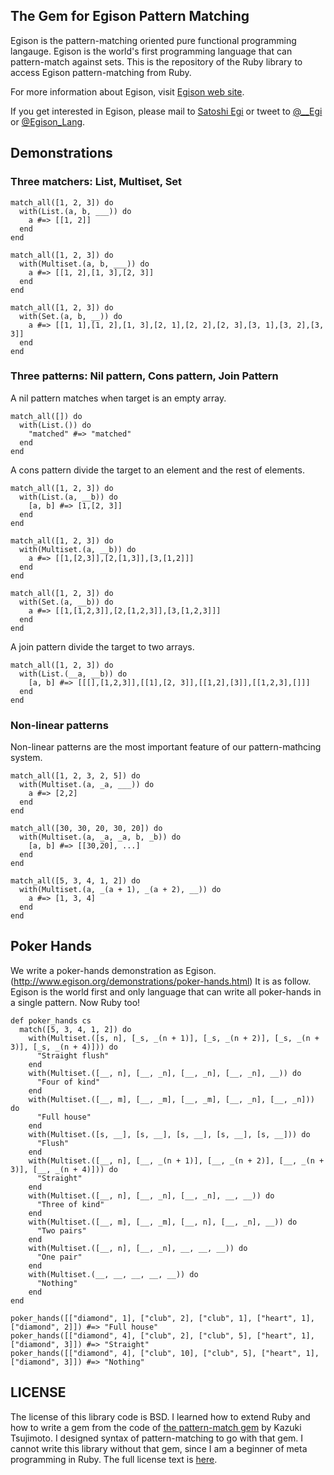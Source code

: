 ## The Gem for Egison Pattern Matching 

Egison is the pattern-matching oriented pure functional programming langauge.
Egison is the world's first programming language that can pattern-match against sets.
This is the repository of the Ruby library to access Egison pattern-matching from Ruby.

For more information about Egison, visit [Egison web site](http://www.egison.org).

If you get interested in Egison, please mail to [Satoshi Egi](http://www.egison.org/~egi/) or tweet to [@__Egi](https://twitter.com/__Egi) or [@Egison_Lang](https://twitter.com/Egison_Lang).

## Demonstrations

### Three matchers: List, Multiset, Set

```
match_all([1, 2, 3]) do
  with(List.(a, b, ___)) do
    a #=> [[1, 2]]
  end
end
```

```
match_all([1, 2, 3]) do
  with(Multiset.(a, b, ___)) do
    a #=> [[1, 2],[1, 3],[2, 3]]
  end
end
```

```
match_all([1, 2, 3]) do
  with(Set.(a, b, __)) do
    a #=> [[1, 1],[1, 2],[1, 3],[2, 1],[2, 2],[2, 3],[3, 1],[3, 2],[3, 3]]
  end
end
```

### Three patterns: Nil pattern, Cons pattern, Join Pattern

A nil pattern matches when target is an empty array.

```
match_all([]) do
  with(List.()) do
    "matched" #=> "matched"
  end
end
```
A cons pattern divide the target to an element and the rest of elements.

```
match_all([1, 2, 3]) do
  with(List.(a, __b)) do
    [a, b] #=> [1,[2, 3]]
  end
end
```

```
match_all([1, 2, 3]) do
  with(Multiset.(a, __b)) do
    a #=> [[1,[2,3]],[2,[1,3]],[3,[1,2]]]
  end
end
```

```
match_all([1, 2, 3]) do
  with(Set.(a, __b)) do
    a #=> [[1,[1,2,3]],[2,[1,2,3]],[3,[1,2,3]]]
  end
end
```

A join pattern divide the target to two arrays.

```
match_all([1, 2, 3]) do
  with(List.(__a, __b)) do
    [a, b] #=> [[[],[1,2,3]],[[1],[2, 3]],[[1,2],[3]],[[1,2,3],[]]]
  end
end
```

### Non-linear patterns

Non-linear patterns are the most important feature of our pattern-mathcing system.

```
match_all([1, 2, 3, 2, 5]) do
  with(Multiset.(a, _a, ___)) do
    a #=> [2,2]
  end
end
```

```
match_all([30, 30, 20, 30, 20]) do
  with(Multiset.(a, _a, _a, b, _b)) do
    [a, b] #=> [[30,20], ...]
  end
end
```

```
match_all([5, 3, 4, 1, 2]) do
  with(Multiset.(a, _(a + 1), _(a + 2), __)) do
    a #=> [1, 3, 4]
  end
end
```

## Poker Hands

We write a poker-hands demonstration as Egison. (http://www.egison.org/demonstrations/poker-hands.html)
It is as follow.
Egison is the world first and only language that can write all poker-hands in a single pattern.
Now Ruby too!

```
def poker_hands cs
  match([5, 3, 4, 1, 2]) do
    with(Multiset.([s, n], [_s, _(n + 1)], [_s, _(n + 2)], [_s, _(n + 3)], [_s, _(n + 4)])) do
      "Straight flush"
    end
    with(Multiset.([__, n], [__, _n], [__, _n], [__, _n], __)) do
      "Four of kind"
    end
    with(Multiset.([__, m], [__, _m], [__, _m], [__, _n], [__, _n])) do
      "Full house"
    end
    with(Multiset.([s, __], [s, __], [s, __], [s, __], [s, __])) do
      "Flush"
    end
    with(Multiset.([__, n], [__, _(n + 1)], [__, _(n + 2)], [__, _(n + 3)], [__, _(n + 4)])) do
      "Straight"
    end
    with(Multiset.([__, n], [__, _n], [__, _n], __, __)) do
      "Three of kind"
    end
    with(Multiset.([__, m], [__, _m], [__, n], [__, _n], __)) do
      "Two pairs"
    end
    with(Multiset.([__, n], [__, _n], __, __, __)) do
      "One pair"
    end
    with(Multiset.(__, __, __, __, __)) do
      "Nothing"
    end
end

poker_hands([["diamond", 1], ["club", 2], ["club", 1], ["heart", 1], ["diamond", 2]]) #=> "Full house"
poker_hands([["diamond", 4], ["club", 2], ["club", 5], ["heart", 1], ["diamond", 3]]) #=> "Straight"
poker_hands([["diamond", 4], ["club", 10], ["club", 5], ["heart", 1], ["diamond", 3]]) #=> "Nothing"
```

## LICENSE

The license of this library code is BSD.
I learned how to extend Ruby and how to write a gem from the code of [the pattern-match gem](https://github.com/k-tsj/pattern-match) by Kazuki Tsujimoto.
I designed syntax of pattern-matching to go with that gem.
I cannot write this library without that gem, since I am a beginner of meta programming in Ruby.
The full license text is [here](https://github.com/egisatoshi/egison-ruby/blob/master/LICENSE).
